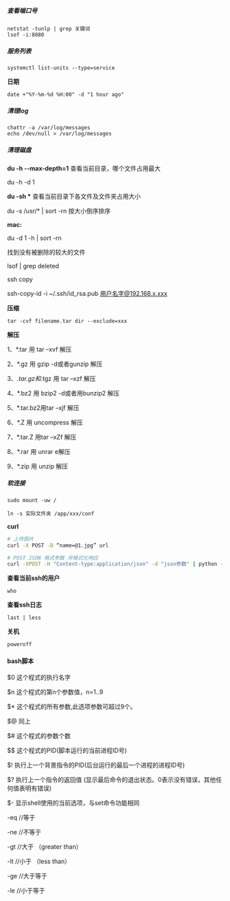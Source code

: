 ##### 查看端口号 

```
netstat -tunlp | grep 关键词
lsof -i:8080
```



##### 服务列表 

```
systemctl list-units --type=service
```



**日期**

```
date +"%Y-%m-%d %H:00" -d "1 hour ago"
```



##### 清理log

```
chattr -a /var/log/messages
echo /dev/null > /var/log/messages
```



##### 清理磁盘

**du -h --max-depth=1** 查看当前目录，哪个文件占用最大

du -h -d 1

**du -sh \*** 查看当前目录下各文件及文件夹占用大小

du -s /usr/* | sort -rn 按大小倒序排序

**mac:**

du -d 1 -h | sort -rn

找到没有被删除的较大的文件

lsof | grep deleted

ssh copy

ssh-copy-id -i ~/.ssh/id_rsa.pub 用户名字@192.168.x.xxx



**压缩**

```
tar -cvf filename.tar dir --exclude=xxx
```



**解压**

1、*.tar 用 tar –xvf 解压

2、*.gz 用 gzip -d或者gunzip 解压

3、*.tar.gz和*.tgz 用 tar –xzf 解压

4、*.bz2 用 bzip2 -d或者用bunzip2 解压

5、*.tar.bz2用tar –xjf 解压

6、*.Z 用 uncompress 解压

7、*.tar.Z 用tar –xZf 解压

8、*.rar 用 unrar e解压

9、*.zip 用 unzip 解压



##### 软连接

```
sudo mount -uw /

ln -s 实际文件夹 /app/xxx/conf
```



**curl**

```bash
# 上传图片
curl -X POST -D “name=@1.jpg” url

# POST JSON 格式参数 并格式化响应
curl -XPOST -H "Content-type:application/json" -d "json参数" | python -m json.tool
```



**查看当前ssh的用户**

```
who
```



**查看ssh日志**

```
last | less
```



**关机**

```bash
poweroff
```





#### bash脚本

$0 这个程式的执行名字

$n 这个程式的第n个参数值，n=1..9

$* 这个程式的所有参数,此选项参数可超过9个。

$@ 同上

$# 这个程式的参数个数

$$ 这个程式的PID(脚本运行的当前进程ID号)

$! 执行上一个背景指令的PID(后台运行的最后一个进程的进程ID号)

$? 执行上一个指令的返回值 (显示最后命令的退出状态。0表示没有错误，其他任何值表明有错误)

$- 显示shell使用的当前选项，与set命令功能相同

-eq      //等于

-ne      //不等于

-gt       //大于 （greater than）

-lt       //小于  （less than）

-ge       //大于等于

-le       //小于等于

